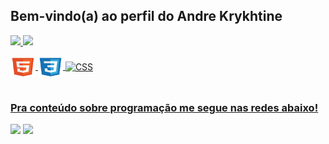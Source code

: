## Bem-vindo(a) ao perfil do Andre Krykhtine 

 <div>
   <a href="https://github.com/Andrekrykhtine">
   <img height="180em" src="https://github-readme-stats.vercel.app/api?username=Andrekrykhtine&show_icons=true&theme=tokyonight&include_all_commits=true&count_private=true"/>
   <img height="180em" src="https://github-readme-stats.vercel.app/api/top-langs/?username=Andrekrykhtine&layout=compact&langs_count=6&theme=tokyonight"/>
</div>
    
<div style="display: inline_block"><br>
  <img align="center" alt="HTML" height="30" width="40" src="https://raw.githubusercontent.com/devicons/devicon/master/icons/html5/html5-original.svg">
  <img align="center" alt="CSS" height="30" width="40" src="https://raw.githubusercontent.com/devicons/devicon/master/icons/css3/css3-original.svg">
  <img align="center" alt="CSS" height="30" width="40" src="https://raw.githubusercontent.com/devicons/devicon/master/icons/js/js-original.svg">
 
</div>
 
<br>
 
### Pra conteúdo sobre programação me segue nas redes abaixo!
 
<div> 

 
 <a href="https://discord.gg/1293249265103274037" target="_blank"><img src="https://img.shields.io/badge/Discord-7289DA?style=for-the-badge&logo=discord&logoColor=white" target="_blank"></a> 
 <a href="https://www.linkedin.com/in/andre-krykhtine-1a0194333/" target="_blank"><img src="https://img.shields.io/badge/-LinkedIn-%230077B5?style=for-the-badge&logo=linkedin&logoColor=white" target="_blank"></a>

</div>
